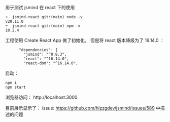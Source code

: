 
用于测试 jsmind 在 react 下的使用

```
➜  jsmind-react git:(main) node -v
v20.11.0
➜  jsmind-react git:(main) npm -v
10.2.4
```

工程使用 Create React App 做了初始化， 但是将 react 版本降级为了 16.14.0 ：

```
      "dependencies": {
        "jsmind": "^0.8.3",
        "react": "^16.14.0",
        "react-dom": "^16.14.0",
```

启动：

```
npm i
npm start
```

浏览器访问： http://localhost:3000 

目前展示显示了： issue: https://github.com/hizzgdev/jsmind/issues/589 中描述的问题